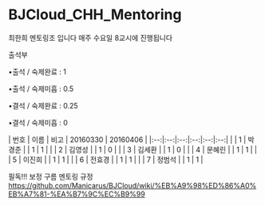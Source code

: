 # BJCloud_CHH_Mentoring
최한희 멘토링조 입니다
매주 수요일 8교시에 진행됩니다

출석부
 
 •출석 / 숙제완료 : 1 
 
 •출석 / 숙제미흡 : 0.5 
 
 •결석 / 숙제완료 : 0.25 
 
 •결석 / 숙제미흡 : 0
 
 | 번호 | 이름 | 비고 | 20160330 | 20160406 |
|:--:|:--:|:--:|:--:|:--:|:--:|
|  | 1 | 박경준 |  | 1 | 1 |
|  | 2 | 김영성 |  | 1 | 0 |
|  | 3 | 김세환 |  | 1 | 0 |
|  | 4 | 문혜린 |  | 1 | 1 |
|  | 5 | 이진희 |  | 1 | 1 |
|  | 6 | 전효경 |  | 1 | 1 |
|  | 7 | 정범석 |  | 1 | 1 |

필독!!! 보정 구름 멘토링 규정
https://github.com/Manicarus/BJCloud/wiki/%EB%A9%98%ED%86%A0%EB%A7%81-%EA%B7%9C%EC%B9%99
